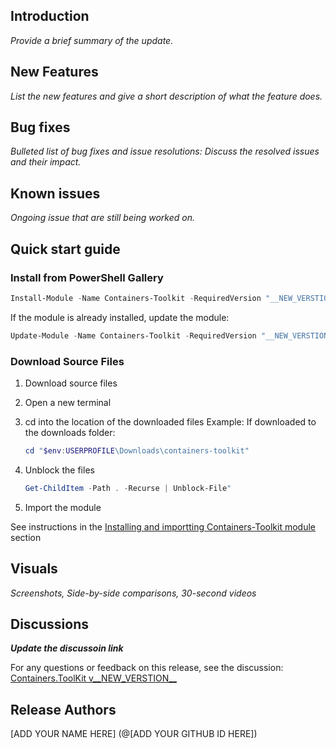 ## Introduction

_Provide a brief summary of the update._

## New Features

_List the new features and give a short description of what the feature does._

## Bug fixes

_Bulleted list of bug fixes and issue resolutions: Discuss the resolved issues and their impact._

## Known issues

_Ongoing issue that are still being worked on._

## Quick start guide

### Install from PowerShell Gallery

```PowerShell
Install-Module -Name Containers-Toolkit -RequiredVersion "__NEW_VERSTION__"
```

If the module is already installed, update the module:

```PowerShell
Update-Module -Name Containers-Toolkit -RequiredVersion "__NEW_VERSTION__"
```

### Download Source Files

1. Download source files
1. Open a new terminal
1. cd into the location of the downloaded files
    Example: If downloaded to the downloads folder:

    ```PowerShell
    cd "$env:USERPROFILE\Downloads\containers-toolkit"
    ```

1. Unblock the files

    ```PowerShell
    Get-ChildItem -Path . -Recurse | Unblock-File"
    ```

1. Import the module

See instructions in the [Installing and importting Containers-Toolkit module](../../README.md#download-source-files) section

## Visuals

_Screenshots, Side-by-side comparisons, 30-second videos_

## Discussions

_**Update the discussoin link**_

For any questions or feedback on this release, see the discussion: [Containers.ToolKit v__NEW_VERSTION__](<LINK-TO-VERSION-DISCUSSION>)

## Release Authors

[ADD YOUR NAME HERE] (@[ADD YOUR GITHUB ID HERE])
